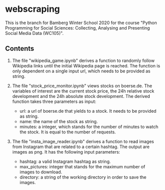 # webscraping

This is the branch for Bamberg Winter School 2020 for the course "Python Programming for Social Sciences: Collecting, Analysing and Presenting Social Media Data (WC105)".

## Contents
1. The file "wikipedia_game.ipynb" derives a function to randomly follow Wikipedia links until the initial Wikipedia page is reached. The function is only dependent on a single input url, which needs to be provided as string.

2. The file "stock_price_monitor.ipynb" views stocks on boerse.de. The variables of interest are the current stock price, the 24h relative stock development and the 24h absolute stock development. The derived function takes three parameters as input:
    * url: a url of boerse.de that yields to a stock. It needs to be provided as string.
    * name: the name of the stock as string.
    * minutes: a integer, which stands for the number of minutes to watch the stock. It is equal to the number of requests.
    
3. The file "insta_image_reader.ipynb" derives a function to read images from Instagram that are related to a certain hashtag. The output are images as png. It has the following input parameters:
    * hashtag: a valid Instagram hashtag as string.
    * max_pictures: integer that stands for the maximum number of images to download.
    * directory: a string of the working directory in order to save the images.
